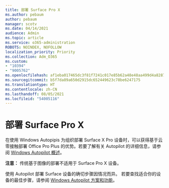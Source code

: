 ```yaml
---
title: 部署 Surface Pro X
ms.author: pebaum
author: pebaum
manager: scotv
ms.date: 04/14/2021
audience: Admin
ms.topic: article
ms.service: o365-administration
ROBOTS: NOINDEX, NOFOLLOW
localization_priority: Priority
ms.collection: Adm_O365
ms.custom:
- "10394"
- "9005762"
ms.openlocfilehash: af1eba017465dc3f81f7241c017e85b62a48e48aa499d4a8287a33aa919c887d
ms.sourcegitcommit: b5f7da89a650d2915dc652449623c78be6247175
ms.translationtype: HT
ms.contentlocale: zh-CN
ms.lasthandoff: 08/05/2021
ms.locfileid: "54005116"
---
```

# <a name="deploy-surface-pro-x"></a>部署 Surface Pro X

在使用 Windows Autopipis 为组织部署 Surface X Pro 设备时，可以获得基于云零接触部署 Office Pro Plus 的优势。若要了解有关 Autopilot 的详细信息，请参阅 [Windows Autopilot 概述](https://docs.microsoft.com/mem/autopilot/windows-autopilot)。

**注意：** 传统基于图像的部署不适用于 Surface Pro X 设备。

使用 Autopilot 部署 Surface 设备的确切步骤因情况而异。 若要查找适合你的设备的最佳步骤，请参阅 [Windows Autopilot 方案和功能](https://docs.microsoft.com/mem/autopilot/windows-autopilot-scenarios)。

